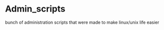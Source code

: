 Admin_scripts
=============

bunch of administration scripts that were made to make linux/unix life easier
